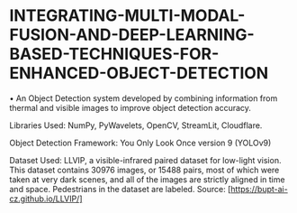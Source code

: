# INTEGRATING-MULTI-MODAL-FUSION-AND-DEEP-LEARNING-BASED-TECHNIQUES-FOR-ENHANCED-OBJECT-DETECTION
•	An Object Detection system developed by combining information from thermal and visible images to improve object detection accuracy.

Libraries Used:
NumPy,
PyWavelets,
OpenCV,
StreamLit,
Cloudflare.

Object Detection Framework:
You Only Look Once version 9 (YOLOv9)

Dataset Used:
LLVIP, a visible-infrared paired dataset for low-light vision. This dataset contains 30976 images, or 15488 pairs, most of which were taken at very dark scenes, and all of the images are strictly aligned in time and space. Pedestrians in the dataset are labeled.
Source: [https://bupt-ai-cz.github.io/LLVIP/]
